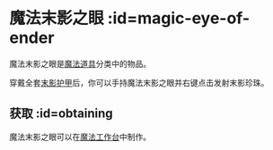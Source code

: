 # 魔法末影之眼 :id=magic-eye-of-ender

魔法末影之眼是[魔法道具](/Magical-Gadgets)分类中的物品。

穿戴全套[末影护甲](/Magical-Armor#ender-armor)后，你可以手持魔法末影之眼并右键点击发射末影珍珠。

## 获取 :id=obtaining

魔法末影之眼可以在[魔法工作台](/Magic-Workbench)中制作。
